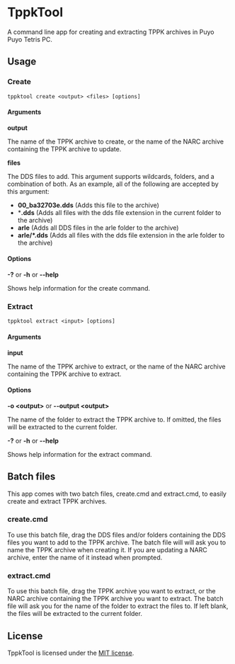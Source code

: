 # TppkTool

A command line app for creating and extracting TPPK archives in Puyo Puyo Tetris PC.

## Usage
### Create
```
tppktool create <output> <files> [options]
```

#### Arguments

**output**

The name of the TPPK archive to create, or the name of the NARC archive containing the TPPK archive to update.

**files**

The DDS files to add. This argument supports wildcards, folders, and a combination of both. As an example, all of the following are accepted by this argument:

* **00_ba32703e.dds** (Adds this file to the archive)
* ***.dds** (Adds all files with the dds file extension in the current folder to the archive)
* **arle** (Adds all DDS files in the arle folder to the archive)
* **arle/*.dds** (Adds all files with the dds file extension in the arle folder to the archive)

#### Options

**-?** or **-h** or **--help**

Shows help information for the create command.

### Extract
```
tppktool extract <input> [options]
```

#### Arguments

**input**

The name of the TPPK archive to extract, or the name of the NARC archive containing the TPPK archive to extract.

#### Options

**-o &lt;output&gt;** or **--output &lt;output&gt;**

The name of the folder to extract the TPPK archive to. If omitted, the files will be extracted to the current folder.

**-?** or **-h** or **--help**

Shows help information for the extract command.

## Batch files

This app comes with two batch files, create.cmd and extract.cmd, to easily create and extract TPPK archives.

### create.cmd
To use this batch file, drag the DDS files and/or folders containing the DDS files you want to add to the TPPK archive. The batch file will will ask you to name the TPPK archive when creating it. If you are updating a NARC archive, enter the name of it instead when prompted.

### extract.cmd
To use this batch file, drag the TPPK archive you want to extract, or the NARC archive containing the TPPK archive you want to extract. The batch file will ask you for the name of the folder to extract the files to. If left blank, the files will be extracted to the current folder.

## License
TppkTool is licensed under the [MIT license](LICENSE.md).